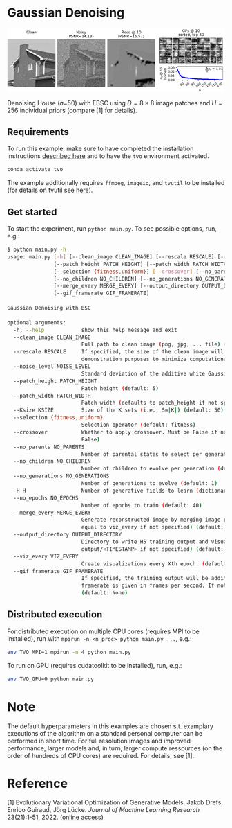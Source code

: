 # Gaussian Denoising

![](training.gif)

Denoising House (σ=50) with EBSC using $`D=8\times8`$ image patches and $`H=256`$ individual priors (compare [1] for details).


## Requirements
To run this example, make sure to have completed the installation instructions [described here](../../README.md) and to have the `tvo` environment activated.

```bash
conda activate tvo
```

The example additionally requires `ffmpeg`, `imageio`, and `tvutil` to be installed (for details on tvutil see [here](https://github.com/tvlearn/tvutil)). 


## Get started
To start the experiment, run `python main.py`. To see possible options, run, e.g.:

```bash
$ python main.py -h           
usage: main.py [-h] [--clean_image CLEAN_IMAGE] [--rescale RESCALE] [--noise_level NOISE_LEVEL]
               [--patch_height PATCH_HEIGHT] [--patch_width PATCH_WIDTH] [--Ksize KSIZE]
               [--selection {fitness,uniform}] [--crossover] [--no_parents NO_PARENTS]
               [--no_children NO_CHILDREN] [--no_generations NO_GENERATIONS] [-H H] [--no_epochs NO_EPOCHS]
               [--merge_every MERGE_EVERY] [--output_directory OUTPUT_DIRECTORY] [--viz_every VIZ_EVERY]
               [--gif_framerate GIF_FRAMERATE]

Gaussian Denoising with BSC

optional arguments:
  -h, --help            show this help message and exit
  --clean_image CLEAN_IMAGE
                        Full path to clean image (png, jpg, ... file) (default: ./img/house.png)
  --rescale RESCALE     If specified, the size of the clean image will be rescaled by this factor (only for
                        demonstration purposes to minimize computational effort) (default: 0.5)
  --noise_level NOISE_LEVEL
                        Standard deviation of the additive white Gaussian noise (default: 25)
  --patch_height PATCH_HEIGHT
                        Patch height (default: 5)
  --patch_width PATCH_WIDTH
                        Patch width (defaults to patch_height if not specified) (default: None)
  --Ksize KSIZE         Size of the K sets (i.e., S=|K|) (default: 50)
  --selection {fitness,uniform}
                        Selection operator (default: fitness)
  --crossover           Whether to apply crossover. Must be False if no_children is specified (default:
                        False)
  --no_parents NO_PARENTS
                        Number of parental states to select per generation (default: 20)
  --no_children NO_CHILDREN
                        Number of children to evolve per generation (default: 2)
  --no_generations NO_GENERATIONS
                        Number of generations to evolve (default: 1)
  -H H                  Number of generative fields to learn (dictionary size) (default: 32)
  --no_epochs NO_EPOCHS
                        Number of epochs to train (default: 40)
  --merge_every MERGE_EVERY
                        Generate reconstructed image by merging image patches every Xth epoch (will be set
                        equal to viz_every if not specified) (default: None)
  --output_directory OUTPUT_DIRECTORY
                        Directory to write H5 training output and visualizations to (will be
                        output/<TIMESTAMP> if not specified) (default: None)
  --viz_every VIZ_EVERY
                        Create visualizations every Xth epoch. (default: 1)
  --gif_framerate GIF_FRAMERATE
                        If specified, the training output will be additionally saved as animated gif. The
                        framerate is given in frames per second. If not specified, no gif will be produced.
                        (default: None)
```


## Distributed execution

For distributed execution on multiple CPU cores (requires MPI to be installed), run with `mpirun -n <n_proc> python main.py ...`, e.g.:

```bash
env TVO_MPI=1 mpirun -n 4 python main.py
```

To run on GPU (requires cudatoolkit to be installed), run, e.g.:

```bash
env TVO_GPU=0 python main.py
```


# Note
The default hyperparameters in this examples are chosen s.t. examplary executions of the algorithm on a standard personal computer can be performed in short time. For full resolution images and improved performance, larger models and, in turn, larger compute ressources (on the order of hundreds of CPU cores) are required. For details, see [1]. 


# Reference
[1] Evolutionary Variational Optimization of Generative Models. Jakob Drefs, Enrico Guiraud, Jörg Lücke. _Journal of Machine Learning Research_ 23(21):1-51, 2022. [(online access)](https://www.jmlr.org/papers/v23/20-233.html)
